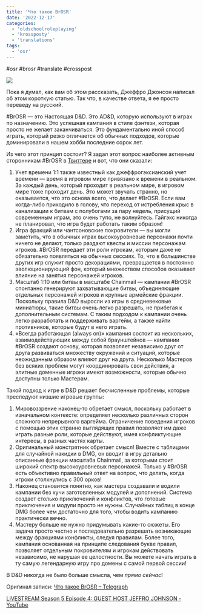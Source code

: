 ```yaml
---
title: 'Что такое BrOSR'
date: '2022-12-17'
categories:
  - 'oldschoolroleplaying'
  - 'krossposty'
  - 'translations'
tags:
  - 'osr'
---
```


#osr #brosr #translate #crosspost

![](https://cyborgsandmages.com/wp-content/uploads/2022/12/121722_1923_brosr1.png)

Пока я думал, как вам об этом рассказать, Джеффро Джонсон написал об этом короткую статью. Так что, в качестве ответа, я ее просто переведу на русский.

#BrOSR — это Настоящая D&D. Это AD&D, которую используют в играх по назначению. Это успешная кампания в стиле фэнтези, которая просто не желает заканчиваться. Это фундаментально иной способ играть, который резко отличается об обычных подходов, которые доминировали в нашем хобби последние сорок лет.

Из чего этот принцип состоит? Я задал этот вопрос наиболее активным сторонникам #BrOSR в [Твиттере](https://twitter.com/JohnsonJeffro/status/1512465703244345344) и вот, что они сказали:

1. Учет времени 1:1 также известный как джеффрогэксианский учет времени — время в игровом мире привязано к времени в реальном. За каждый день, который проходит в реальном мире, в игровом мире тоже проходит день. Это может звучать странно, но оказывается, что это основа всего, что делает #BrOSR. Если вам когда-либо приходило в голову, что переход от истребления крыс в канализации к битвам с полубогами за пару недель, присущий современным играм, это очень тупо, не волнуйтесь. Гайгэкс никогда не планировал, что игра будет работать таким образом!
2. Игра фракций или чантсоновские покровители — вы могли заметить, что в обычных играх высокоуровневые персонажи почти ничего не делают, только раздают квесты и миссии персонажам игроков. #BrOSR передает эти роли игрокам, которым даже не обязательно появляться на обычных сессиях. То, что в большинстве других игр служит просто декорациями, превращается в постоянно эволюционирующий фон, который множеством способов оказывает влияние на занятия персонажей игроков.
3. Масштаб 1:10 или битвы в масштабе Chainmail — кампании #BrOSR спонтанно генерируют захватывающие битвы, объединяющие отдельных персонажей игроков и крупные армейские фракции. Поскольку правила D&D выросли из игры в средневековые миниатюры, такие битвы очень легко разрешать, не прибегая к дополнительным системам. С таким подходом к кампании очень легко разработать и поддерживать варгейм, а также найти противников, которые будут в него играть.
4. «Всегда работающая (always on)» кампания состоит из нескольких, взаимодействующих между собой браунштейнов — кампании #BrOSR создают основу, которая позволяет независимо друг от друга развиваться множеству окружений и ситуаций, которые неожиданным образом влияют друг на друга. Несколько Мастеров без всяких проблем могут координировать свои действия, а элитные доменные игроки имеют возможности, которые обычно доступны только Мастерам.

Такой подход к игре в D&D решает бесчисленные проблемы, которые преследуют низшие игровые группы:

1. Мировоззрение наконец-то обретает смысл, поскольку работает в изначальном контексте: определяет несколько различных сторон сложного непрерывного варгейма. Ограничение поведения игроков с помощью этих странно выглядящих правил позволяет им даже играть разные роли, которые действуют, имея конфликтующие интересы, в разных частях карты.
2. Оригинальный монстрятник обретает смысл! Вместе с таблицами для случайной накидки в DMG, он вводит в игру детально описанные фракции масштаба Chainmail, за которыми стоит широкий спектр высокоуровневых персонажей. Только у #BrOSR есть объективно правильный ответ на вопрос, что делать, когда игроки столкнулись с 300 орков!
3. Наконец становится понятно, как мастера создавали и водили кампании без кучи заготовленных модулей и дополнений. Система создает столько приключений и конфликтов, что готовые приключения и модули просто не нужны. Случайных таблиц в конце DMG более чем достаточно для того, чтобы водить кампанию практически вечно.
4. Мастеру больше не нужно придумывать какие-то сюжеты. Его задача просто честно и последовательно разрешать возникающие между фракциями конфликты, следуя правилам. Более того, кампания основанная на принципе следования букве правил, позволяет отдельным покровителям и игрокам действовать независимо, не нарушая ее целостности. Вы можете начать играть в ту самую легендарную игру про домены с самой первой сессии!

В D&D никогда не было больше смысла, чем *прямо сейчас*!

Оригинал записи: [Что такое BrOSR – Telegraph](https://telegra.ph/CHto-takoe-BrOSR-04-09)

[LIVESTREAM Season 5 Episode 4: GUEST HOST JEFFRO JOHNSON - YouTube](https://www.youtube.com/watch?time_continue=1&v=CNiQO2RhWpI&embeds_euri=https%3A%2F%2Ftelegra.ph%2F&feature=emb_logo)
